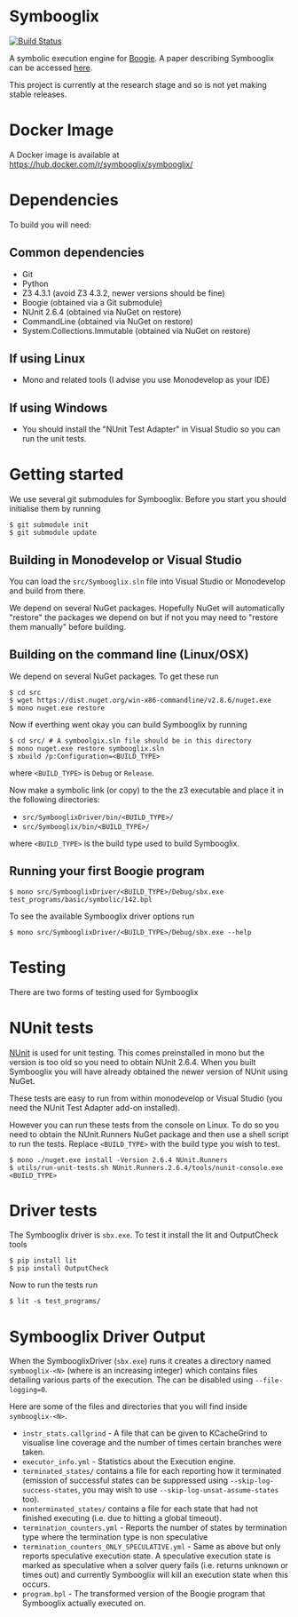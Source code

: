 # Symbooglix

[![Build Status](https://travis-ci.org/boogie-org/symbooglix.svg?branch=master)](https://travis-ci.org/boogie-org/symbooglix)

A symbolic execution engine for
[Boogie](http://research.microsoft.com/en-us/projects/boogie/).  A
paper describing Symbooglix can be accessed [here](https://srg.doc.ic.ac.uk/publications/16-symbooglix-icst.html).

This project is currently at the research stage and so is not yet making stable releases.

# Docker Image

A Docker image is available at https://hub.docker.com/r/symbooglix/symbooglix/

# Dependencies

To build you will need:

## Common dependencies

- Git
- Python
- Z3 4.3.1 (avoid Z3 4.3.2, newer versions should be fine)
- Boogie (obtained via a Git submodule)
- NUnit 2.6.4 (obtained via NuGet on restore)
- CommandLine (obtained via NuGet on restore)
- System.Collections.Immutable (obtained via NuGet on restore)

## If using Linux

- Mono and related tools (I advise you use Monodevelop as your IDE)

## If using Windows

- You should install the "NUnit Test Adapter" in Visual Studio so you can run the unit tests.

# Getting started

We use several git submodules for Symbooglix. Before you start you should initialise them by running

```
$ git submodule init
$ git submodule update
```

## Building in Monodevelop or Visual Studio

You can load the ``src/Symbooglix.sln`` file into Visual Studio or Monodevelop and build from there.

We depend on several NuGet packages. Hopefully NuGet will automatically "restore" the packages we depend
on but if not you may need to "restore them manually" before building.

## Building on the command line (Linux/OSX)

We depend on several NuGet packages. To get these run

```
$ cd src
$ wget https://dist.nuget.org/win-x86-commandline/v2.8.6/nuget.exe
$ mono nuget.exe restore
```

Now if everthing went okay you can build Symbooglix by running

```
$ cd src/ # A symboolgix.sln file should be in this directory
$ mono nuget.exe restore symbooglix.sln
$ xbuild /p:Configuration=<BUILD_TYPE>
```

where ``<BUILD_TYPE>`` is ``Debug`` or ``Release``.

Now make a symbolic link (or copy) to the the z3 executable and place it in the following directories:

* ``src/SymbooglixDriver/bin/<BUILD_TYPE>/``
* ``src/Symbooglix/bin/<BUILD_TYPE>/``

where ``<BUILD_TYPE>`` is the build type used to build Symbooglix.

## Running your first Boogie program

```
$ mono src/SymbooglixDriver/<BUILD_TYPE>/Debug/sbx.exe test_programs/basic/symbolic/142.bpl
```

To see the available Symbooglix driver options run

```
$ mono src/SymbooglixDriver/<BUILD_TYPE>/Debug/sbx.exe --help
```

# Testing

There are two forms of testing used for Symbooglix

# NUnit tests

[NUnit](https://github.com/nunit) is used for unit testing. This comes preinstalled
in mono but the version is too old so you need to obtain NUnit 2.6.4. When you built
Symbooglix you will have already obtained the newer version of NUnit using NuGet.

These tests are easy to run from within monodevelop or Visual Studio (you need the NUnit Test Adapter add-on installed).

However you can run these tests from the console on Linux. To do so you need
to obtain the NUnit.Runners NuGet package and then use a shell script to run
the tests. Replace ``<BUILD_TYPE>`` with the build type you wish to test.

```
$ mono ./nuget.exe install -Version 2.6.4 NUnit.Runners
$ utils/run-unit-tests.sh NUnit.Runners.2.6.4/tools/nunit-console.exe <BUILD_TYPE>
```

# Driver tests

The Symbooglix driver is ``sbx.exe``. To test it install the lit and OutputCheck tools

```
$ pip install lit
$ pip install OutputCheck
```

Now to run the tests run

```
$ lit -s test_programs/
```

# Symbooglix Driver Output

When the SymbooglixDriver (``sbx.exe``) runs it creates a directory named
``symbooglix-<N>`` (where <N> is an increasing integer) which contains files
detailing various parts of the execution.  The can be disabled using
``--file-logging=0``.

Here are some of the files and directories that you will find inside ``symbooglix-<N>``.

* ``instr_stats.callgrind`` - A file that can be given to KCacheGrind to visualise line coverage and the number of times certain branches were taken.
* ``executor_info.yml`` - Statistics about the Execution engine.
* ``terminated_states/`` contains a file for each reporting how it terminated (emission of successful states can be suppressed using ``--skip-log-success-states``, you may wish to use ``--skip-log-unsat-assume-states`` too).
* ``nonterminated_states/`` contains a file for each state that had not finished executing (i.e. due to hitting a global timeout).
* ``termination_counters.yml`` - Reports the number of states by termination type where the termination type is non speculative
* ``termination_counters_ONLY_SPECULATIVE.yml`` - Same as above but only reports speculative execution state. A speculative execution state is marked as speculative when a solver query fails (i.e. returns unknown or times out) and currently Symbooglix will kill an execution state when this occurs.
* ``program.bpl`` - The transformed version of the Boogie program that Symbooglix actually executed on.
